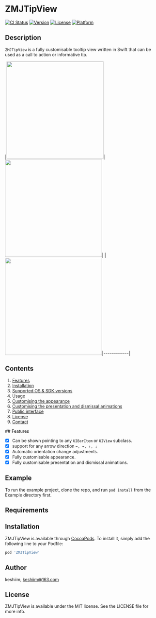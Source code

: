 # ZMJTipView

[![CI Status](http://img.shields.io/travis/keshiim/ZMJTipView.svg?style=flat)](https://travis-ci.org/keshiim/ZMJTipView)
[![Version](https://img.shields.io/cocoapods/v/ZMJTipView.svg?style=flat)](http://cocoapods.org/pods/ZMJTipView)
[![License](https://img.shields.io/cocoapods/l/ZMJTipView.svg?style=flat)](http://cocoapods.org/pods/ZMJTipView)
[![Platform](https://img.shields.io/cocoapods/p/ZMJTipView.svg?style=flat)](http://cocoapods.org/pods/ZMJTipView)

Description
---------------
```ZMJTipView``` is a fully customisable tooltip view written in Swift that can be used as a call to action or informative tip.

|<img src="https://raw.githubusercontent.com/keshiim/ZMJTipView/master/Resources/easytipview.gif" width="320">|<img src="https://raw.githubusercontent.com/keshiim/ZMJTipView/master/Resources/static.png" width="320">|
|<img src="https://raw.githubusercontent.com/keshiim/ZMJTipView/master/Resources/static-iphonex.png" width="320">|-------------|
## Contents
1. [Features](#features)
3. [Installation](#installation)
4. [Supported OS & SDK versions](#supported-versions)
5. [Usage](#usage)
6. [Customising the appearance](#customising)
7. [Customising the presentation and dismissal animations](#customising-animations)
9. [Public interface](#public-interface)
10. [License](#license)
11. [Contact](#contact)

##<a name="features"> Features </a>
- [x] Can be shown pointing to any ``UIBarItem`` or ``UIView`` subclass.
- [x] support for any arrow direction `←, →, ↑, ↓`
- [x] Automatic orientation change adjustments.
- [x] Fully customisable appearance.
- [x] Fully customisable presentation and dismissal animations.

## Example

To run the example project, clone the repo, and run `pod install` from the Example directory first.

## Requirements

## Installation

ZMJTipView is available through [CocoaPods](http://cocoapods.org). To install
it, simply add the following line to your Podfile:

```ruby
pod 'ZMJTipView'
```

## Author

keshiim, keshiim@163.com

## License

ZMJTipView is available under the MIT license. See the LICENSE file for more info.


